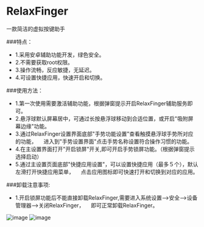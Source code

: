 # RelaxFinger
一款简洁的虚拟按键助手

###特点：
- 1.采用安卓辅助功能开发，绿色安全。
- 2.不需要获取root权限。
- 3.操作流畅，反应敏捷，无延迟。
- 4.可设置快捷应用，快速开启和切换。


###使用方法：
- 1.第一次使用需要激活辅助功能，根据弹窗提示开启RelaxFinger辅助服务即可。
- 2.悬浮球默认屏幕居中，可通过长按悬浮球移动到合适位置，或开启"吸附屏幕边缘"功能。
- 3.通过RelaxFinger设置界面底部"手势功能设置"查看触摸悬浮球手势所对应的功能，
　进入到"手势设置界面"点击手势名称设置符合操作习惯的功能。
- 4.在主设置界面打开"开启锁屏"开关,即可开启手势锁屏功能。（根据弹窗提示选择启动）
- 5.通过主设置页面底部"快捷应用设置"，可以设置快捷应用（最多５个），默认左滑打开快捷应用菜单，
　点击应用图标即可快速打开和切换到对应的应用。

###卸载注意事项:
- 1.开启锁屏功能后不能直接卸载RelaxFinger,需要进入系统设置-->安全-->设备管理器-->关闭RelaxFinger，
　即可正常卸载RelaxFinger。

![image](https://github.com/fg607/RelaxFinger/blob/master/Screenshot0.png) ![image](https://github.com/fg607/RelaxFinger/slob/master/screenshot1)

